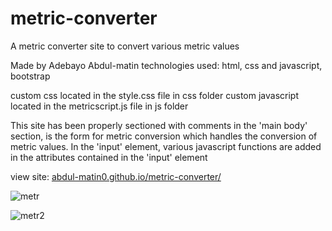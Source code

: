 # metric-converter
A metric converter site to convert various metric values

Made by Adebayo Abdul-matin
technologies used: html, css and javascript, bootstrap

custom css located in the style.css file in css folder
custom javascript located in the metricscript.js file in js folder

This site has been properly sectioned with comments
in the 'main body' section, is the form for metric conversion which handles the conversion of metric values. 
In the 'input' element, various javascript functions are added in the attributes contained in the 'input' element

view site: <a href="https://abdul-matin0.github.io/metric-converter/">abdul-matin0.github.io/metric-converter/</a>

![metr](https://user-images.githubusercontent.com/57018279/77975219-595a5b00-72f1-11ea-8500-efede0f97ec6.PNG)


![metr2](https://user-images.githubusercontent.com/57018279/77975223-5a8b8800-72f1-11ea-84ad-2b5e8c6201c4.PNG)

